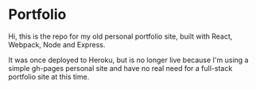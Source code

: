 # Portfolio

Hi, this is the repo for my old personal portfolio site, built with React, Webpack, Node and Express.

It was once deployed to Heroku, but is no longer live because I'm using a simple gh-pages personal site and have no real need for a full-stack portfolio site at this time.
